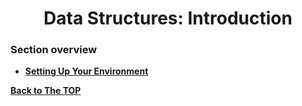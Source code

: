 <h1 align="center">Data Structures: Introduction</h1>

### Section overview
* **[Setting Up Your Environment](#setting-up-your-environment)**


**[Back to The TOP](#section-overview)**
#